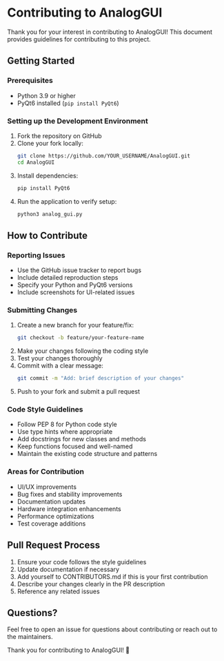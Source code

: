 # Contributing to AnalogGUI

Thank you for your interest in contributing to AnalogGUI! This document provides guidelines for contributing to this project.

## Getting Started

### Prerequisites
- Python 3.9 or higher
- PyQt6 installed (`pip install PyQt6`)

### Setting up the Development Environment
1. Fork the repository on GitHub
2. Clone your fork locally:
   ```bash
   git clone https://github.com/YOUR_USERNAME/AnalogGUI.git
   cd AnalogGUI
   ```
3. Install dependencies:
   ```bash
   pip install PyQt6
   ```
4. Run the application to verify setup:
   ```bash
   python3 analog_gui.py
   ```

## How to Contribute

### Reporting Issues
- Use the GitHub issue tracker to report bugs
- Include detailed reproduction steps
- Specify your Python and PyQt6 versions
- Include screenshots for UI-related issues

### Submitting Changes
1. Create a new branch for your feature/fix:
   ```bash
   git checkout -b feature/your-feature-name
   ```
2. Make your changes following the coding style
3. Test your changes thoroughly
4. Commit with a clear message:
   ```bash
   git commit -m "Add: brief description of your changes"
   ```
5. Push to your fork and submit a pull request

### Code Style Guidelines
- Follow PEP 8 for Python code style
- Use type hints where appropriate
- Add docstrings for new classes and methods
- Keep functions focused and well-named
- Maintain the existing code structure and patterns

### Areas for Contribution
- UI/UX improvements
- Bug fixes and stability improvements
- Documentation updates
- Hardware integration enhancements
- Performance optimizations
- Test coverage additions

## Pull Request Process
1. Ensure your code follows the style guidelines
2. Update documentation if necessary
3. Add yourself to CONTRIBUTORS.md if this is your first contribution
4. Describe your changes clearly in the PR description
5. Reference any related issues

## Questions?
Feel free to open an issue for questions about contributing or reach out to the maintainers.

Thank you for contributing to AnalogGUI! 🚀